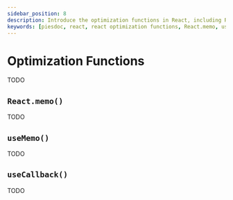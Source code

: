 ```yaml
---
sidebar_position: 8
description: Introduce the optimization functions in React, including React.memo(), useMemo(), and useCallback().
keywords: [piesdoc, react, react optimization functions, React.memo, useMemo, useCallback, react tutorial]
---
```


# Optimization Functions

TODO

## `React.memo()`

TODO

## `useMemo()`

TODO

## `useCallback()`

TODO